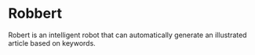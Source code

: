 # Robbert
Robert is an intelligent robot that can automatically generate an illustrated article based on keywords.
